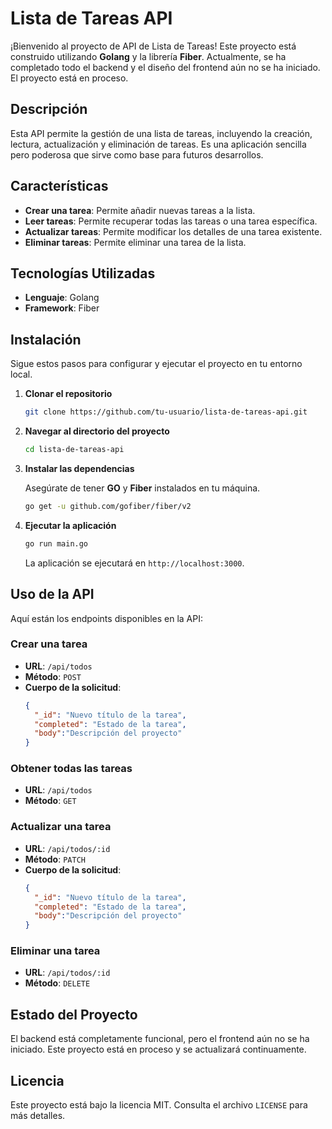 # Lista de Tareas API

¡Bienvenido al proyecto de API de Lista de Tareas! Este proyecto está construido utilizando **Golang** y la librería **Fiber**. Actualmente, se ha completado todo el backend y el diseño del frontend aún no se ha iniciado. El proyecto está en proceso.

## Descripción

Esta API permite la gestión de una lista de tareas, incluyendo la creación, lectura, actualización y eliminación de tareas. Es una aplicación sencilla pero poderosa que sirve como base para futuros desarrollos.

## Características

- **Crear una tarea**: Permite añadir nuevas tareas a la lista.
- **Leer tareas**: Permite recuperar todas las tareas o una tarea específica.
- **Actualizar tareas**: Permite modificar los detalles de una tarea existente.
- **Eliminar tareas**: Permite eliminar una tarea de la lista.

## Tecnologías Utilizadas

- **Lenguaje**: Golang
- **Framework**: Fiber

## Instalación

Sigue estos pasos para configurar y ejecutar el proyecto en tu entorno local.

1. **Clonar el repositorio**

    ```bash
    git clone https://github.com/tu-usuario/lista-de-tareas-api.git
    ```

2. **Navegar al directorio del proyecto**

    ```bash
    cd lista-de-tareas-api
    ```

3. **Instalar las dependencias**

    Asegúrate de tener **GO** y **Fiber** instalados en tu máquina.

    ```bash
    go get -u github.com/gofiber/fiber/v2
    ```

4. **Ejecutar la aplicación**

    ```bash
    go run main.go
    ```

    La aplicación se ejecutará en `http://localhost:3000`.

## Uso de la API

Aquí están los endpoints disponibles en la API:

### Crear una tarea

- **URL**: `/api/todos`
- **Método**: `POST`
- **Cuerpo de la solicitud**:
    ```json
    {
      "_id": "Nuevo título de la tarea",
      "completed": "Estado de la tarea",
      "body":"Descripción del proyecto"
    }
    ```

### Obtener todas las tareas

- **URL**: `/api/todos`
- **Método**: `GET`

### Actualizar una tarea

- **URL**: `/api/todos/:id`
- **Método**: `PATCH`
- **Cuerpo de la solicitud**:
    ```json
    {
      "_id": "Nuevo título de la tarea",
      "completed": "Estado de la tarea",
      "body":"Descripción del proyecto"
    }
    ```

### Eliminar una tarea

- **URL**: `/api/todos/:id`
- **Método**: `DELETE`


## Estado del Proyecto

El backend está completamente funcional, pero el frontend aún no se ha iniciado. Este proyecto está en proceso y se actualizará continuamente.

## Licencia

Este proyecto está bajo la licencia MIT. Consulta el archivo `LICENSE` para más detalles.

